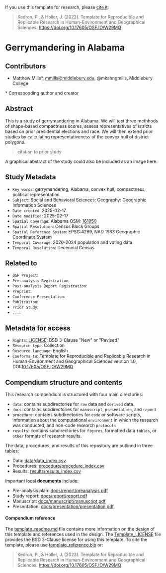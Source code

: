 If you use this template for research, please [cite it](template_reference.bib):
> Kedron, P., & Holler, J. (2023). Template for Reproducible and Replicable Research in Human-Environment and Geographical Sciences. https://doi.org/10.17605/OSF.IO/W29MQ

 # Gerrymandering in Alabama

## Contributors

- Matthew Mills\*, mmills@middlebury.edu, @mkahngmills, Middlebury College

\* Corresponding author and creator

## Abstract

This is a study of gerrymandering in Alabama.
We will test three methhods of shape-based compactness scores, assess representatives of istricts based on prior presidential elections and race.
We will then extend prior studies by calculating representativeness of the convex hull of district polygons.

> citation to prior study

A graphical abstract of the study could also be included as an image here.

## Study Metadata

- `Key words`: gerrymandering, Alabama, convex hull, compactness, political representation
- `Subject`: Social and Behavioral Sciences: Geography: Geographic Information Sciences
- `Date created`: 2025-02-17
- `Date modified`: 2025-02-17
- `Spatial Coverage`: Alabama OSM: [161950](https://www.openstreetmap.org/relation/161950)
- `Spatial Resolution`: Census Block Groups
- `Spatial Reference System`: EPSG:4269, NAD 1983 Geographic Coordinate System
- `Temporal Coverage`: 2020-2024 population and voting data
- `Temporal Resolution`: Decennial Census

## Related to

- `OSF Project`:
- `Pre-analysis Registration`:
- `Post-analysis Report Registration`:
- `Preprint`:
- `Conference Presentation`:
- `Publication`:
- `Prior Study`:
- `...`:

## Metadata for access

- `Rights`: [LICENSE](LICENSE): BSD 3-Clause "New" or "Revised"
- `Resource type`: Collection
- `Resource language`: English
- `Conforms to`: Template for Reproducible and Replicable Research in Human-Environment and Geographical Sciences version 1.0, DOI:[10.17605/OSF.IO/W29MQ](https://doi.org/10.17605/OSF.IO/W29MQ)

## Compendium structure and contents

This research compendium is structured with four main directories:

- `data`: contains subdirectories for `raw` data and `derived` data.
- `docs`: contains subdirectories for `manuscript`, `presentation`, and `report`
- `procedure`: contains subdirectories for `code` or software scripts, information about the computational `environment` in which the research was conducted, and non-code research `protocols`
- `results`: contains subdirectories for `figures`, formatted data `tables`, or `other` formats of research results.

The data, procedures, and results of this repository are outlined in three tables:
- Data: [data/data_index.csv](data/data_index.csv)
- Procedures: [procedure/procedure_index.csv](procedure/procedure_index.csv)
- Results: [results/results_index.csv](results/results_index.csv)

Important local **documents** include:
- Pre-analysis plan: [docs/report/preanalysis.pdf](docs/report/preanalysis.pdf)
- Study report: [docs/report/report.pdf](docs/report/report.pdf)
- Manuscript: [docs/manuscript/manuscript.pdf](docs/manuscript/manuscript.pdf)
- Presentation: [docs/presentation/presentation.pdf](docs/presentation/presentation.pdf)

#### Compendium reference

The [template_readme.md](template_readme.md) file contains more information on the design of this template and references used in the design.
The [Template_LICENSE](Template_LICENSE) file provides the BSD 3-Clause license for using this template.
To cite the template, please use [template_reference.bib](template_reference.bib) or:
> Kedron, P., & Holler, J. (2023). Template for Reproducible and Replicable Research in Human-Environment and Geographical Sciences. https://doi.org/10.17605/OSF.IO/W29MQ
